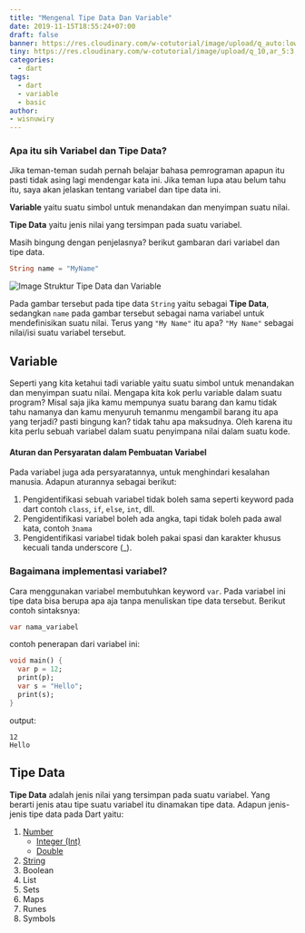 ```yaml
---
title: "Mengenal Tipe Data Dan Variable"
date: 2019-11-15T18:55:24+07:00
draft: false
banner: https://res.cloudinary.com/w-cotutorial/image/upload/q_auto:low/dart/tipe_data_variable_jxlb0r.jpg
tiny: https://res.cloudinary.com/w-cotutorial/image/upload/q_10,ar_5:3,c_fill/dart/tipe_data_variable_jxlb0r.jpg
categories:
  - dart
tags:
  - dart
  - variable
  - basic 
author: 
- wisnuwiry  
---
```


### Apa itu sih Variabel dan Tipe Data?

Jika teman-teman sudah pernah belajar bahasa pemrograman apapun itu pasti tidak asing lagi mendengar kata ini. Jika teman lupa atau belum tahu itu, saya akan jelaskan tentang variabel dan tipe data ini.

**Variable** yaitu suatu simbol untuk menandakan dan menyimpan suatu nilai.

**Tipe Data** yaitu jenis nilai yang tersimpan pada suatu variabel.

Masih bingung dengan penjelasnya? berikut gambaran dari variabel dan tipe data.

```dart
String name = "MyName"
```
![Image Struktur Tipe Data dan Variable](https://res.cloudinary.com/w-cotutorial/image/upload/v1577664102/post/list_representasi_gmll12.png)

Pada gambar tersebut pada tipe data `String` yaitu sebagai **Tipe Data**, sedangkan `name` pada gambar tersebut sebagai nama variabel untuk mendefinisikan suatu nilai. Terus yang `"My Name"` itu apa? `"My Name"` sebagai nilai/isi suatu variabel tersebut.

## Variable
Seperti yang kita ketahui tadi variable yaitu suatu simbol untuk menandakan dan menyimpan suatu nilai. Mengapa kita kok perlu variable dalam suatu program? Misal saja jika kamu mempunya suatu barang dan kamu tidak tahu namanya dan kamu menyuruh temanmu mengambil barang itu apa yang terjadi? pasti bingung kan? tidak tahu apa maksudnya. Oleh karena itu kita perlu sebuah variabel dalam suatu penyimpana nilai dalam suatu kode.

#### Aturan dan Persyaratan dalam Pembuatan Variabel
Pada variabel juga ada persyaratannya, untuk menghindari kesalahan manusia. Adapun aturannya sebagai berikut:

1. Pengidentifikasi sebuah variabel tidak boleh sama seperti keyword pada dart contoh `class`, `if`, `else`, `int`, dll.
2. Pengidentifikasi variabel boleh ada angka, tapi tidak boleh pada awal kata, contoh `3nama`
3. Pengidentifikasi variabel tidak boleh pakai spasi dan karakter khusus kecuali tanda underscore (_).

### Bagaimana implementasi variabel?
Cara menggunakan variabel membutuhkan keyword `var`. Pada variabel ini tipe data bisa berupa apa aja tanpa menuliskan tipe data tersebut. Berikut contoh sintaksnya:

```dart
var nama_variabel
```
contoh penerapan dari variabel ini:
```dart
void main() {
  var p = 12;
  print(p);
  var s = "Hello";
  print(s);
}
```
output: 
```
12
Hello
```
## Tipe Data
**Tipe Data** adalah jenis nilai yang tersimpan pada suatu variabel. Yang berarti jenis atau tipe suatu variabel itu dinamakan tipe data. Adapun jenis-jenis tipe data pada Dart yaitu:

1. [Number](/dart/dart-tipe-data-number/)
    - [Integer (Int)](/dart/dart-tipe-data-number/#1-int)
    - [Double](/dart/dart-tipe-data-number/#2-double)
2. [String](/dart/dart-tipe-data-string/)
3. Boolean
4. List
5. Sets
6. Maps
7. Runes
8. Symbols
